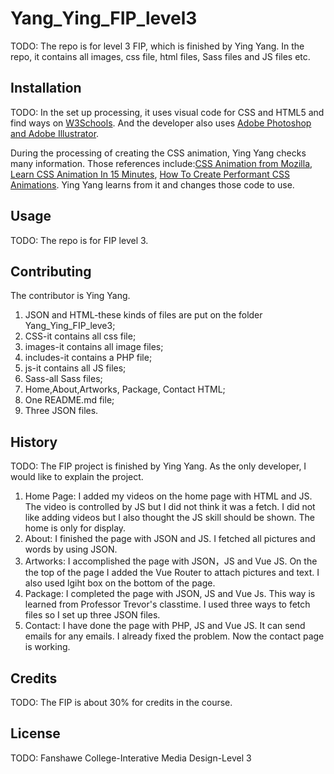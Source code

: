 # Yang_Ying_FIP_level3

TODO: The repo is for level 3 FIP, which is finished by Ying Yang. In the repo, it contains all images, css file, html files, Sass files and JS files etc. 

## Installation
TODO: In the set up processing, it uses visual code for CSS and HTML5 and find ways on [W3Schools](https://www.w3schools.com/). 
And the developer also uses [Adobe Photoshop and Adobe Illustrator](https://www.adobe.com/ca_fr/).

During the processing of creating the CSS animation, Ying Yang checks many information. Those references include:[CSS Animation from Mozilla](https://developer.mozilla.org/en-US/docs/Web/CSS/CSS_Animations), [Learn CSS Animation In 15 Minutes](https://www.youtube.com/watch?v=YszONjKpgg4&t=652s), [How To Create Performant CSS Animations](https://www.youtube.com/watch?v=4PStxeSIL9I). Ying Yang learns from it and changes those code to use.
## Usage
TODO: The repo is for FIP level 3. 

## Contributing
The contributor is Ying Yang.
1. JSON and HTML-these kinds of files are put on the folder Yang_Ying_FIP_leve3;
2. CSS-it contains all css file;
3. images-it contains all image files;
4. includes-it contains a PHP file;
5. js-it contains all JS files;
6. Sass-all Sass files;
7. Home,About,Artworks, Package, Contact HTML;
8. One README.md file;
9. Three JSON files.

## History
TODO: 
The FIP project is finished by Ying Yang. As the only developer, I would like to explain the project.
1. Home Page: I added my videos on the home page with HTML and JS. The video is controlled by JS but I did not think it was a fetch. I did not like adding videos but I also thought the JS skill should be shown. The home is only for display.
2. About: I finished the page with JSON and JS. I fetched all pictures and words by using JSON.
3. Artworks: I accomplished the page with JSON，JS and Vue JS. On the the top of the page I added the Vue Router to attach pictures and text. I also used lgiht box on the bottom of the page.
4. Package: I completed the page with JSON, JS and Vue Js. This way is learned from Professor Trevor's classtime. I used three ways to fetch files so I set up three JSON files.
5. Contact: I have done the page with PHP, JS and Vue JS. It can send emails for any emails. I already fixed the problem. Now the contact page is working.


## Credits
TODO: The FIP is about 30% for credits in the course.

## License
TODO: Fanshawe College-Interative Media Design-Level 3
